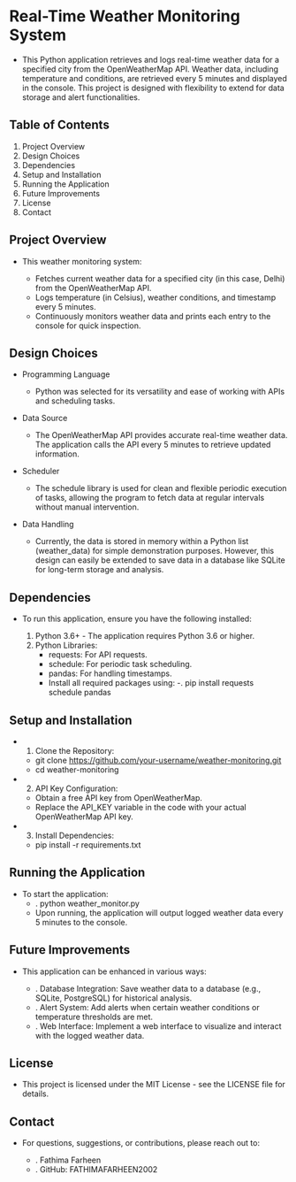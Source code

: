 # Real-Time Weather Monitoring System
- This Python application retrieves and logs real-time weather data for a specified city from the OpenWeatherMap API. Weather data, including temperature and conditions, are retrieved every 5 minutes and displayed in the console. This project is designed with flexibility to extend for data storage and alert functionalities.

## Table of Contents
1. Project Overview
2. Design Choices
3. Dependencies
4. Setup and Installation
5. Running the Application
6. Future Improvements
7. License
8. Contact

   
## Project Overview
- This weather monitoring system:

  - Fetches current weather data for a specified city (in this case, Delhi) from the OpenWeatherMap API.
  - Logs temperature (in Celsius), weather conditions, and timestamp every 5 minutes.
  - Continuously monitors weather data and prints each entry to the console for quick inspection.
  
## Design Choices
- Programming Language
   - Python was selected for its versatility and ease of working with APIs and scheduling tasks.

- Data Source
   - The OpenWeatherMap API provides accurate real-time weather data. The application calls the API every 5 minutes to retrieve updated information.

- Scheduler
   - The schedule library is used for clean and flexible periodic execution of tasks, allowing the program to fetch data at regular intervals without manual intervention.

- Data Handling
   - Currently, the data is stored in memory within a Python list (weather_data) for simple demonstration purposes. However, this design can easily be extended to save data in a database like SQLite for long-term storage and analysis.

## Dependencies
 - To run this application, ensure you have the following installed:

    1. Python 3.6+ - The application requires Python 3.6 or higher.
    2. Python Libraries:
       - requests: For API requests.
       - schedule: For periodic task scheduling.
       - pandas: For handling timestamps.
       - Install all required packages using:
         -. pip install requests schedule pandas


## Setup and Installation
 - 1. Clone the Repository:
    - git clone https://github.com/your-username/weather-monitoring.git
    - cd weather-monitoring
 - 2. API Key Configuration:
    - Obtain a free API key from OpenWeatherMap.
    - Replace the API_KEY variable in the code with your actual OpenWeatherMap API key.
 - 3. Install Dependencies:
    - pip install -r requirements.txt

## Running the Application
 - To start the application:
     - . python weather_monitor.py
      - Upon running, the application will output logged weather data every 5 minutes to the console.

## Future Improvements
- This application can be enhanced in various ways:

  - . Database Integration: Save weather data to a database (e.g., SQLite, PostgreSQL) for historical analysis.
  - . Alert System: Add alerts when certain weather conditions or temperature thresholds are met.
  - . Web Interface: Implement a web interface to visualize and interact with the logged weather data.

## License
 - This project is licensed under the MIT License - see the LICENSE file for details.

## Contact
 - For questions, suggestions, or contributions, please reach out to:

    - . Fathima Farheen  
    - . GitHub: FATHIMAFARHEEN2002

